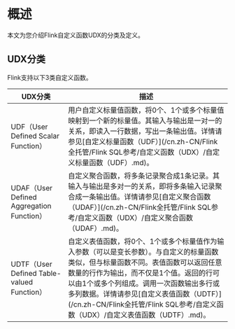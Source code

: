 # 概述

本文为您介绍Flink自定义函数UDX的分类及定义。

## UDX分类

Flink支持以下3类自定义函数。

|UDX分类|描述|
|-----|--|
|UDF（User Defined Scalar Function）|用户自定义标量值函数，将0个、1个或多个标量值映射到一个新的标量值。其输入与输出是一对一的关系，即读入一行数据，写出一条输出值。详情请参见[自定义标量函数（UDF）](/cn.zh-CN/Flink全托管/Flink SQL参考/自定义函数（UDX）/自定义标量函数（UDF）.md)。|
|UDAF（User Defined Aggregation Function）|自定义聚合函数，将多条记录聚合成1条记录。其输入与输出是多对一的关系，即将多条输入记录聚合成一条输出值。详情请参见[自定义聚合函数（UDAF）](/cn.zh-CN/Flink全托管/Flink SQL参考/自定义函数（UDX）/自定义聚合函数（UDAF）.md)。|
|UDTF（User Defined Table-valued Function）|自定义表值函数，将0个、1个或多个标量值作为输入参数（可以是变长参数）。与自定义的标量函数类似，但与标量函数不同。表值函数可以返回任意数量的行作为输出，而不仅是1个值。返回的行可以由1个或多个列组成。调用一次函数输出多行或多列数据。详情请参见[自定义表值函数（UDTF）](/cn.zh-CN/Flink全托管/Flink SQL参考/自定义函数（UDX）/自定义表值函数（UDTF）.md)。|

